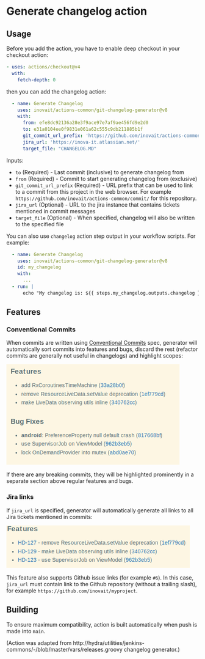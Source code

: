# Generate changelog action

## Usage

Before you add the action, you have to enable deep checkout in your checkout action:

```yaml
- uses: actions/checkout@v4
  with:
    fetch-depth: 0
```

then you can add the changelog action:

```yaml
  - name: Generate Changelog
    uses: inovait/actions-common/git-changelog-generator@v8
    with:
      from: efe8dc92136a28e3f9ace97e7af9ae456fd9e2d0
      to: e31a0104ee0f9831e061a62c555c9db211885b1f
      git_commit_url_prefix: 'https://github.com/inovait/actions-common/commit/'
      jira_url: 'https://inova-it.atlassian.net/'
      target_file: "CHANGELOG.MD"
```

Inputs:

* `to` (Required) - Last commit (inclusive) to generate changelog from
* `from` (Required) - Commit to start generating changelog from (exclusive)
* `git_commit_url_prefix` (Required) - URL prefix that can be used to link to a commit from this project in the web
  browser.
  For example `https://github.com/inovait/actions-common/commit/` for this repository.
* `jira_url` (Optional) - URL to the jira instance that contains tickets mentioned in commit messages
* `target_file` (Optional) - When specified, changelog will also be written to the specified file

You can also use `changelog` action step output in your workflow scripts. For example:

```yaml
  - name: Generate Changelog
    uses: inovait/actions-common/git-changelog-generator@v8
    id: my_changelog
    with:
      ...
  - run: |
      echo "My changelog is: ${{ steps.my_changelog.outputs.changelog }}"
```

## Features

### Conventional Commits

When commits are written using [Conventional Commits](https://www.conventionalcommits.org/en/v1.0.0/) spec,
generator will automatically sort commits into features and bugs, discard the rest
(refactor commits are generally not useful in changelogs) and highlight scopes:

![img.png](docs/conventional_commits.png)

If there are any breaking commits, they will be highlighted prominently
in a separate section above regular features and bugs.

### Jira links

If `jira_url` is specified, generator will automatically generate all links to all Jira tickets mentioned in commits:

![img.png](docs/jira.png)

This feature also supports Github issue links (for example `#6`). In this case, `jira_url` must contain link to the
Github repository (without a trailing slash), for example `https://github.com/inovait/myproject`.

## Building

To ensure maximum compatibility, action is built automatically when push is made into `main`.

(Action was adapted from http://hydra/utilities/jenkins-commons/-/blob/master/vars/releases.groovy changelog generator.)
